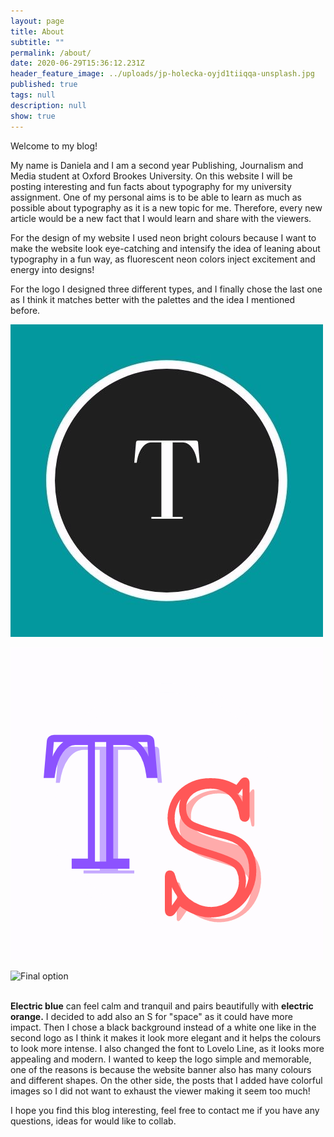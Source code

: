 ```yaml
---
layout: page
title: About
subtitle: ""
permalink: /about/
date: 2020-06-29T15:36:12.231Z
header_feature_image: ../uploads/jp-holecka-oyjd1tiiqqa-unsplash.jpg
published: true
tags: null
description: null
show: true
---
```

Welcome to my blog!

My name is Daniela and I am a second year Publishing, Journalism and Media student at Oxford Brookes University. On this website I will be posting interesting and fun facts about typography for my university assignment. One of my personal aims is to be able to learn as much as possible about typography as it is a new topic for me. Therefore, every new article would be a new fact that I would learn and share with the viewers.

For the design of my website I used neon bright colours because I want to make the website look eye-catching and intensify the idea of leaning about typography in a fun way, as fluorescent neon colors inject excitement and energy into designs!

For the logo I designed three different types, and I finally chose the last one as I think it matches better with the palettes and the idea I mentioned before.

![First option](../uploads/negro-con-círculo-blanco-despacho-jurídico-logo-1-.jpg)

![Second option](../uploads/negro-con-círculo-blanco-despacho-jurídico-logo-1-.png)

![Final option](../uploads/negro-azul-rosa-neón-club-logotipo-1-.png)

**\
Electric blue** can feel calm and tranquil and pairs beautifully with **electric orange.** I decided to add also an S for "space" as it could have more impact. Then I chose a black background instead of a white one like in the second logo as I think it makes it look more elegant and it helps the colours to look more intense. I also changed the font to Lovelo Line, as it looks more appealing and modern. I wanted to keep the logo simple and memorable, one of the reasons is because the website banner also has many colours and different shapes. On the other side, the posts that I added have colorful images so I did not want to exhaust the viewer making it seem too much!

I hope you find this blog interesting, feel free to contact me if you have any questions, ideas for would like to collab.